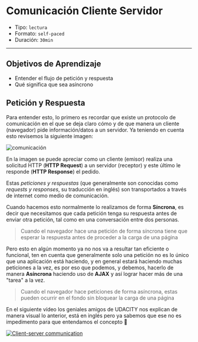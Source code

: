 # Comunicación Cliente Servidor

- Tipo: `lectura`
- Formato: `self-paced`
- Duración: `30min`

***

## Objetivos de Aprendizaje

- Entender el flujo de petición y respuesta
- Qué significa que sea asíncrono

## Petición y Respuesta

Para entender esto, lo primero es recordar que existe un protocolo de
comunicación en el que se deja claro cómo y de que manera un cliente
(navegador) pide información/datos a un servidor. Ya teniendo en cuenta
esto revisemos la siguiente imagen:

![comunicación](http://www.solocodigoweb.com/wp-content/uploads/2017/06/clientserver.jpg)

En la imagen se puede apreciar como un cliente (emisor) realiza una solicitud
HTTP (**HTTP Request**) a un servidor (receptor) y este último le responde
(**HTTP Response**) el pedido.

Estas _peticiones y respuestas_ (que generalmente son conocidas como _requests
y responses_, su traducción en inglés) son transportados a través de internet
como medio de comunicación.

Cuando hacemos esto normalmente lo realizamos de forma **Síncrona**, es decir
que necesitamos que cada petición tenga su respuesta antes de enviar otra
petición, tal como en una conversación entre dos personas.

> Cuando el navegador hace una petición de forma síncrona tiene que esperar la
> respuesta antes de proceder a la carga de una página

Pero esto en algún momento ya no nos va a resultar tan eficiente o funcional,
ten en cuenta que generalmente solo una petición no es lo único que una
aplicación está haciendo, y en general estará haciendo muchas peticiones a la
vez, es por eso que podemos, y debemos, hacerlo de manera **Asíncrona** haciendo
uso de **AJAX** y así lograr hacer más de una "tarea" a la vez.

> Cuando el navegador hace peticiones de forma asíncrona, estas pueden
> ocurrir en el fondo sin bloquear la carga de una página

En el siguiente vídeo los geniales amigos de UDACITY nos explican de manera
visual lo anterior, está en inglés pero ya sabemos que ese no es impedimento
para que entendamos el concepto :muscle:

[![Client-server communication](https://img.youtube.com/vi/nozbz6J3_4w/0.jpg)](https://youtu.be/nozbz6J3_4w)
